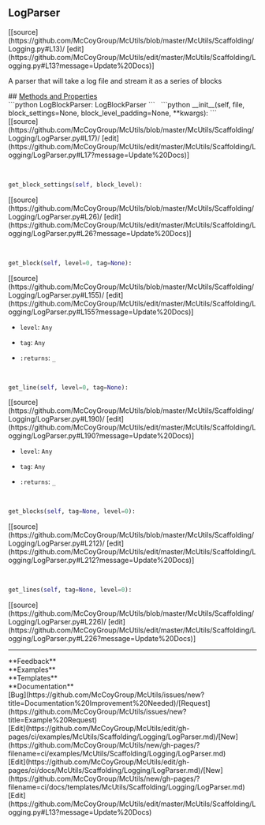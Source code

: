 ## <a id="McUtils.McUtils.Scaffolding.Logging.LogParser">LogParser</a> 

<div class="docs-source-link" markdown="1">
[[source](https://github.com/McCoyGroup/McUtils/blob/master/McUtils/Scaffolding/Logging.py#L13)/
[edit](https://github.com/McCoyGroup/McUtils/edit/master/McUtils/Scaffolding/Logging.py#L13?message=Update%20Docs)]
</div>

A parser that will take a log file and stream it as a series of blocks







<div class="collapsible-section">
 <div class="collapsible-section collapsible-section-header" markdown="1">
## <a class="collapse-link" data-toggle="collapse" href="#methods" markdown="1"> Methods and Properties</a> <a class="float-right" data-toggle="collapse" href="#methods"><i class="fa fa-chevron-down"></i></a>
 </div>
 <div class="collapsible-section collapsible-section-body collapse show" id="methods" markdown="1">
 ```python
LogBlockParser: LogBlockParser
```
<a id="McUtils.McUtils.Scaffolding.Logging.LogParser.__init__" class="docs-object-method">&nbsp;</a> 
```python
__init__(self, file, block_settings=None, block_level_padding=None, **kwargs): 
```
<div class="docs-source-link" markdown="1">
[[source](https://github.com/McCoyGroup/McUtils/blob/master/McUtils/Scaffolding/Logging/LogParser.py#L17)/
[edit](https://github.com/McCoyGroup/McUtils/edit/master/McUtils/Scaffolding/Logging/LogParser.py#L17?message=Update%20Docs)]
</div>


<a id="McUtils.McUtils.Scaffolding.Logging.LogParser.get_block_settings" class="docs-object-method">&nbsp;</a> 
```python
get_block_settings(self, block_level): 
```
<div class="docs-source-link" markdown="1">
[[source](https://github.com/McCoyGroup/McUtils/blob/master/McUtils/Scaffolding/Logging/LogParser.py#L26)/
[edit](https://github.com/McCoyGroup/McUtils/edit/master/McUtils/Scaffolding/Logging/LogParser.py#L26?message=Update%20Docs)]
</div>


<a id="McUtils.McUtils.Scaffolding.Logging.LogParser.get_block" class="docs-object-method">&nbsp;</a> 
```python
get_block(self, level=0, tag=None): 
```
<div class="docs-source-link" markdown="1">
[[source](https://github.com/McCoyGroup/McUtils/blob/master/McUtils/Scaffolding/Logging/LogParser.py#L155)/
[edit](https://github.com/McCoyGroup/McUtils/edit/master/McUtils/Scaffolding/Logging/LogParser.py#L155?message=Update%20Docs)]
</div>

  - `level`: `Any`
    > 
  - `tag`: `Any`
    > 
  - `:returns`: `_`
    >


<a id="McUtils.McUtils.Scaffolding.Logging.LogParser.get_line" class="docs-object-method">&nbsp;</a> 
```python
get_line(self, level=0, tag=None): 
```
<div class="docs-source-link" markdown="1">
[[source](https://github.com/McCoyGroup/McUtils/blob/master/McUtils/Scaffolding/Logging/LogParser.py#L190)/
[edit](https://github.com/McCoyGroup/McUtils/edit/master/McUtils/Scaffolding/Logging/LogParser.py#L190?message=Update%20Docs)]
</div>

  - `level`: `Any`
    > 
  - `tag`: `Any`
    > 
  - `:returns`: `_`
    >


<a id="McUtils.McUtils.Scaffolding.Logging.LogParser.get_blocks" class="docs-object-method">&nbsp;</a> 
```python
get_blocks(self, tag=None, level=0): 
```
<div class="docs-source-link" markdown="1">
[[source](https://github.com/McCoyGroup/McUtils/blob/master/McUtils/Scaffolding/Logging/LogParser.py#L212)/
[edit](https://github.com/McCoyGroup/McUtils/edit/master/McUtils/Scaffolding/Logging/LogParser.py#L212?message=Update%20Docs)]
</div>


<a id="McUtils.McUtils.Scaffolding.Logging.LogParser.get_lines" class="docs-object-method">&nbsp;</a> 
```python
get_lines(self, tag=None, level=0): 
```
<div class="docs-source-link" markdown="1">
[[source](https://github.com/McCoyGroup/McUtils/blob/master/McUtils/Scaffolding/Logging/LogParser.py#L226)/
[edit](https://github.com/McCoyGroup/McUtils/edit/master/McUtils/Scaffolding/Logging/LogParser.py#L226?message=Update%20Docs)]
</div>
 </div>
</div>












---


<div markdown="1" class="text-secondary">
<div class="container">
  <div class="row">
   <div class="col" markdown="1">
**Feedback**   
</div>
   <div class="col" markdown="1">
**Examples**   
</div>
   <div class="col" markdown="1">
**Templates**   
</div>
   <div class="col" markdown="1">
**Documentation**   
</div>
   <div class="col" markdown="1">
   
</div>
   <div class="col" markdown="1">
   
</div>
   <div class="col" markdown="1">
   
</div>
</div>
  <div class="row">
   <div class="col" markdown="1">
[Bug](https://github.com/McCoyGroup/McUtils/issues/new?title=Documentation%20Improvement%20Needed)/[Request](https://github.com/McCoyGroup/McUtils/issues/new?title=Example%20Request)   
</div>
   <div class="col" markdown="1">
[Edit](https://github.com/McCoyGroup/McUtils/edit/gh-pages/ci/examples/McUtils/Scaffolding/Logging/LogParser.md)/[New](https://github.com/McCoyGroup/McUtils/new/gh-pages/?filename=ci/examples/McUtils/Scaffolding/Logging/LogParser.md)   
</div>
   <div class="col" markdown="1">
[Edit](https://github.com/McCoyGroup/McUtils/edit/gh-pages/ci/docs/McUtils/Scaffolding/Logging/LogParser.md)/[New](https://github.com/McCoyGroup/McUtils/new/gh-pages/?filename=ci/docs/templates/McUtils/Scaffolding/Logging/LogParser.md)   
</div>
   <div class="col" markdown="1">
[Edit](https://github.com/McCoyGroup/McUtils/edit/master/McUtils/Scaffolding/Logging.py#L13?message=Update%20Docs)   
</div>
   <div class="col" markdown="1">
   
</div>
   <div class="col" markdown="1">
   
</div>
   <div class="col" markdown="1">
   
</div>
</div>
</div>
</div>
